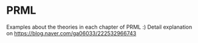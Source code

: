 # PRML
Examples about the theories in each chapter of PRML :)
Detail explanation on https://blog.naver.com/ga06033/222532966743
